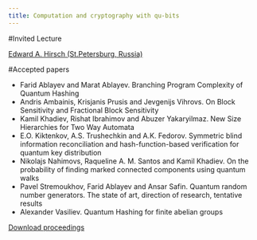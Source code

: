 ```yaml
---
title: Computation and cryptography with qu-bits
---
```


#Invited Lecture

<a href="http://logic.pdmi.ras.ru/~hirsch/">Edward A. Hirsch (St.Petersburg, Russia)</a>

#Accepted papers

* Farid Ablayev and Marat Ablayev. Branching Program Complexity of Quantum Hashing 
* Andris Ambainis, Krisjanis Prusis and Jevgenijs Vihrovs. On Block Sensitivity and Fractional Block Sensitivity 
* Kamil Khadiev, Rishat Ibrahimov and Abuzer Yakaryilmaz. New Size Hierarchies for Two Way Automata
* E.O. Kiktenkov, A.S. Trushechkin and A.K. Fedorov. Symmetric blind information reconciliation and hash-function-based verification for quantum key distribution
* Nikolajs Nahimovs, Raqueline A. M. Santos and Kamil Khadiev. On the probability of finding marked connected components using quantum walks
* Pavel Stremoukhov, Farid Ablayev and Ansar Safin. Quantum random number generators. The state of art, direction of research, tentative results
* Alexander Vasiliev. Quantum Hashing for finite abelian groups

<a href="ccq_papers.pdf">Download proceedings</a>